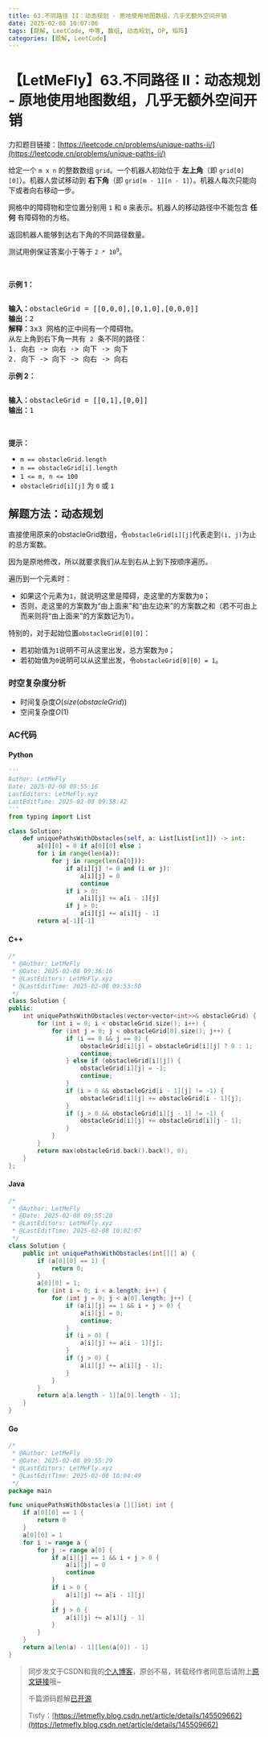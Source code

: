 ```yaml
---
title: 63.不同路径 II：动态规划 - 原地使用地图数组，几乎无额外空间开销
date: 2025-02-08 10:07:06
tags: [题解, LeetCode, 中等, 数组, 动态规划, DP, 矩阵]
categories: [题解, LeetCode]
---
```


# 【LetMeFly】63.不同路径 II：动态规划 - 原地使用地图数组，几乎无额外空间开销

力扣题目链接：[https://leetcode.cn/problems/unique-paths-ii/](https://leetcode.cn/problems/unique-paths-ii/)

<p>给定一个&nbsp;<code>m x n</code>&nbsp;的整数数组&nbsp;<code>grid</code>。一个机器人初始位于 <strong>左上角</strong>（即 <code>grid[0][0]</code>）。机器人尝试移动到 <strong>右下角</strong>（即 <code>grid[m - 1][n - 1]</code>）。机器人每次只能向下或者向右移动一步。</p>

<p>网格中的障碍物和空位置分别用 <code>1</code> 和 <code>0</code> 来表示。机器人的移动路径中不能包含 <strong>任何</strong>&nbsp;有障碍物的方格。</p>

<p>返回机器人能够到达右下角的不同路径数量。</p>

<p>测试用例保证答案小于等于 <code>2 * 10<sup>9</sup></code>。</p>

<p>&nbsp;</p>

<p><strong>示例 1：</strong></p>
<img alt="" src="https://assets.leetcode.com/uploads/2020/11/04/robot1.jpg" />
<pre>
<strong>输入：</strong>obstacleGrid = [[0,0,0],[0,1,0],[0,0,0]]
<strong>输出：</strong>2
<strong>解释：</strong>3x3 网格的正中间有一个障碍物。
从左上角到右下角一共有 <code>2</code> 条不同的路径：
1. 向右 -&gt; 向右 -&gt; 向下 -&gt; 向下
2. 向下 -&gt; 向下 -&gt; 向右 -&gt; 向右
</pre>

<p><strong>示例 2：</strong></p>
<img alt="" src="https://assets.leetcode.com/uploads/2020/11/04/robot2.jpg" />
<pre>
<strong>输入：</strong>obstacleGrid = [[0,1],[0,0]]
<strong>输出：</strong>1
</pre>

<p>&nbsp;</p>

<p><strong>提示：</strong></p>

<ul>
	<li><code>m ==&nbsp;obstacleGrid.length</code></li>
	<li><code>n ==&nbsp;obstacleGrid[i].length</code></li>
	<li><code>1 &lt;= m, n &lt;= 100</code></li>
	<li><code>obstacleGrid[i][j]</code> 为 <code>0</code> 或 <code>1</code></li>
</ul>


    
## 解题方法：动态规划

直接使用原来的obstacleGrid数组，令`obstacleGrid[i][j]`代表走到`(i, j)`为止的总方案数。

因为是原地修改，所以就要求我们从左到右从上到下按顺序遍历。

遍历到一个元素时：

+ 如果这个元素为`1`，就说明这里是障碍，走这里的方案数为`0`；
+ 否则，走这里的方案数为“由上面来”和“由左边来”的方案数之和（若不可由上而来则将“由上面来”的方案数记为1）。

特别的，对于起始位置`obstacleGrid[0][0]`：

+ 若初始值为`1`说明不可从这里出发，总方案数为`0`；
+ 若初始值为`0`说明可以从这里出发，令`obstacleGrid[0][0] = 1`。

### 时空复杂度分析

+ 时间复杂度$O(size(obstacleGrid))$
+ 空间复杂度$O(1)$

### AC代码

#### Python

```python
'''
Author: LetMeFly
Date: 2025-02-08 09:55:16
LastEditors: LetMeFly.xyz
LastEditTime: 2025-02-08 09:58:42
'''
from typing import List

class Solution:
    def uniquePathsWithObstacles(self, a: List[List[int]]) -> int:
        a[0][0] = 0 if a[0][0] else 1
        for i in range(len(a)):
            for j in range(len(a[0])):
                if a[i][j] != 0 and (i or j):
                    a[i][j] = 0
                    continue
                if i > 0:
                    a[i][j] += a[i - 1][j]
                if j > 0:
                    a[i][j] += a[i][j - 1]
        return a[-1][-1]
```

#### C++

```cpp
/*
 * @Author: LetMeFly
 * @Date: 2025-02-08 09:36:16
 * @LastEditors: LetMeFly.xyz
 * @LastEditTime: 2025-02-08 09:53:50
 */
class Solution {
public:
    int uniquePathsWithObstacles(vector<vector<int>>& obstacleGrid) {
        for (int i = 0; i < obstacleGrid.size(); i++) {
            for (int j = 0; j < obstacleGrid[0].size(); j++) {
                if (i == 0 && j == 0) {
                    obstacleGrid[i][j] = obstacleGrid[i][j] ? 0 : 1;
                    continue;
                } else if (obstacleGrid[i][j]) {
                    obstacleGrid[i][j] = -1;
                    continue;
                }
                if (i > 0 && obstacleGrid[i - 1][j] != -1) {
                    obstacleGrid[i][j] += obstacleGrid[i - 1][j];
                }
                if (j > 0 && obstacleGrid[i][j - 1] != -1) {
                    obstacleGrid[i][j] += obstacleGrid[i][j - 1];
                }
            }
        }
        return max(obstacleGrid.back().back(), 0);
    }
};
```

#### Java

```java
/*
 * @Author: LetMeFly
 * @Date: 2025-02-08 09:55:20
 * @LastEditors: LetMeFly.xyz
 * @LastEditTime: 2025-02-08 10:02:07
 */
class Solution {
    public int uniquePathsWithObstacles(int[][] a) {
        if (a[0][0] == 1) {
            return 0;
        }
        a[0][0] = 1;
        for (int i = 0; i < a.length; i++) {
            for (int j = 0; j < a[0].length; j++) {
                if (a[i][j] == 1 && i + j > 0) {
                    a[i][j] = 0;
                    continue;
                }
                if (i > 0) {
                    a[i][j] += a[i - 1][j];
                }
                if (j > 0) {
                    a[i][j] += a[i][j - 1];
                }
            }
        }
        return a[a.length - 1][a[0].length - 1];
    }
}
```

#### Go

```go
/*
 * @Author: LetMeFly
 * @Date: 2025-02-08 09:55:29
 * @LastEditors: LetMeFly.xyz
 * @LastEditTime: 2025-02-08 10:04:49
 */
package main

func uniquePathsWithObstacles(a [][]int) int {
    if a[0][0] == 1 {
        return 0
    }
    a[0][0] = 1
    for i := range a {
        for j := range a[0] {
            if a[i][j] == 1 && i + j > 0 {
                a[i][j] = 0
                continue
            }
            if i > 0 {
                a[i][j] += a[i - 1][j]
            }
            if j > 0 {
                a[i][j] += a[i][j - 1]
            }
        }
    }
    return a[len(a) - 1][len(a[0]) - 1]
}
```

> 同步发文于CSDN和我的[个人博客](https://blog.letmefly.xyz/)，原创不易，转载经作者同意后请附上[原文链接](https://blog.letmefly.xyz/2025/02/08/LeetCode%200063.%E4%B8%8D%E5%90%8C%E8%B7%AF%E5%BE%84II/)哦~
>
> 千篇源码题解[已开源](https://github.com/LetMeFly666/LeetCode)
>
> Tisfy：[https://letmefly.blog.csdn.net/article/details/145509662](https://letmefly.blog.csdn.net/article/details/145509662)

